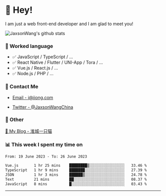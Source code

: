 # 👋 Hey!

I am just a web front-end developer and I am glad to meet you!

![JaxsonWang's github stats](https://github-readme-stats.vercel.app/api?username=JaxsonWang&&show_icons=true&&title_color=1abc9c&&icon_color=1abc9c)


### 📝 Worked language

- ✅ JavaScript / TypeScript / ...
- ✅ React Native / Flutter / UNI-App / Tora / ...
- ✅ Vue.js / React.js / ...
- ✅ Node.js / PHP / ...

### 📮 Contact Me

- [Email - i@iiong.com](mailto:i@iiong.com)

- [Twitter - @JaxsonWangChina](https://twitter.com/JaxsonWangChina)

### 🤪 Other

[📌 My Blog - 淮城一只猫](https://iiong.com)

### 📊 This week I spent my time on

<!--START_SECTION:waka-->

```txt
From: 19 June 2023 - To: 26 June 2023

Vue.js       1 hr 25 mins    ████████▒░░░░░░░░░░░░░░░░   33.46 %
TypeScript   1 hr 9 mins     ███████░░░░░░░░░░░░░░░░░░   27.39 %
JSON         1 hr 3 mins     ██████▒░░░░░░░░░░░░░░░░░░   24.78 %
Text         21 mins         ██░░░░░░░░░░░░░░░░░░░░░░░   08.37 %
JavaScript   8 mins          █░░░░░░░░░░░░░░░░░░░░░░░░   03.43 %
```

<!--END_SECTION:waka-->

---
